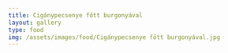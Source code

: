 ```yaml
---
title: Cigánypecsenye főtt burgonyával
layout: gallery
type: food
img: /assets/images/food/Cigánypecsenye főtt burgonyával.jpg
---
```

